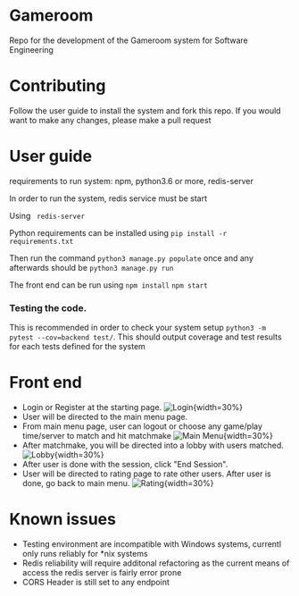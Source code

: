 # Gameroom
Repo for the development of the Gameroom system for Software Engineering

# Contributing
Follow the user guide to install the system and fork this repo. If you would want to make any changes, please make a pull request
# User guide

requirements to run system: npm, python3.6 or more, redis-server

In order to run the system, redis service must be start

Using ```
redis-server```

Python requirements can be installed using ```pip install -r requirements.txt```

Then run the command ```python3 manage.py populate``` once and any afterwards should be ```python3 manage.py run```

The front end can be run using ```npm install``` 
```npm start```

### Testing the code. 
This is recommended in order to check your system setup  ```python3 -m pytest --cov=backend test/```. This should output coverage and test results for each tests defined for the system

# Front end
- Login or Register at the starting page.
![Login](screenshots/signin.png){width=30%}
- User will be directed to the main menu page.
- From main menu page, user can logout or choose any game/play time/server to match and hit matchmake
![Main Menu](screenshots/main_menu.png){width=30%}
- After matchmake, you will be directed into a lobby with users matched.
![Lobby](screenshots/lobby.png){width=30%}
- After user is done with the session, click "End Session".
- User will be directed to rating page to rate other users. After user is done, go back to main menu.
![Rating](screenshots/rating.png){width=30%}

# Known issues
- Testing environment are incompatible with Windows systems, currentl only runs reliably for *nix systems
- Redis reliability will require additonal refactoring as the current means of access the redis server is fairly error prone
- CORS Header is still set to any endpoint

